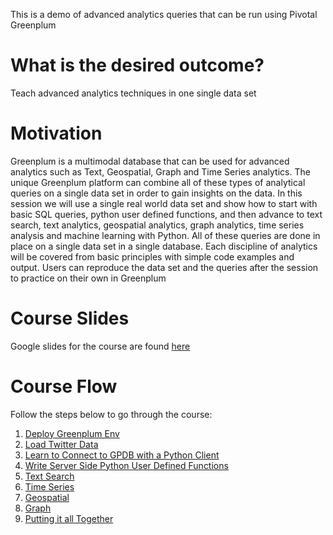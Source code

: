 This is a demo of advanced analytics queries that can be run using Pivotal Greenplum

# What is the desired outcome?
Teach advanced analytics techniques in one single data set

# Motivation
Greenplum is a multimodal database that can be used for advanced analytics such as Text, Geospatial, Graph and Time Series analytics.  The unique Greenplum platform can combine all of these types of analytical queries on a single data set in order to gain insights on the data.  In this session we will use a single real world data set and show how to start with basic SQL queries, python user defined functions, and then advance to text search, text analytics, geospatial analytics, graph analytics, time series analysis and machine learning with Python.  All of these queries are done in place on a single data set in a single database.  Each discipline of analytics will be covered from basic principles with simple code examples and output.  Users can reproduce the data set and the queries after the session to practice on their own in Greenplum

# Course Slides
Google slides for the course are found [here](https://bit.ly/GPMAGICQUERY)

# Course Flow
Follow the steps below to go through the course:

1. [Deploy Greenplum Env](./deploy.md)
1. [Load Twitter Data](https://github.com/greenplum-db/gp-magic-query/blob/master/load-data-framework)
1. [Learn to Connect to GPDB with a Python Client](https://github.com/greenplum-db/gp-magic-query/tree/master/pyclient)
1. [Write Server Side Python User Defined Functions](https://github.com/greenplum-db/gp-magic-query/tree/master/pyserver)
1. [Text Search](https://github.com/greenplum-db/gp-magic-query/tree/master/text)
1. [Time Series](https://github.com/greenplum-db/gp-magic-query/tree/master/time_series)
1. [Geospatial](https://github.com/greenplum-db/gp-magic-query/tree/master/geo)
1. [Graph](https://github.com/greenplum-db/gp-magic-query/tree/master/graph)
1. [Putting it all Together](https://github.com/greenplum-db/gp-magic-query/tree/master/putting-it-together)
